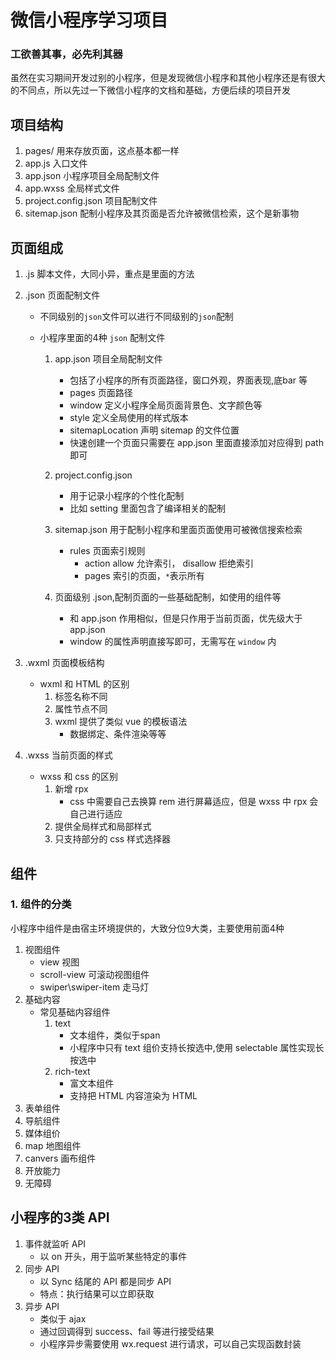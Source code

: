 # 微信小程序学习项目

### 工欲善其事，必先利其器

虽然在实习期间开发过别的小程序，但是发现微信小程序和其他小程序还是有很大的不同点，所以先过一下微信小程序的文档和基础，方便后续的项目开发

## 项目结构

1. pages/ 用来存放页面，这点基本都一样
2. app.js 入口文件
3. app.json 小程序项目全局配制文件
4. app.wxss 全局样式文件
5. project.config.json 项目配制文件
6. sitemap.json 配制小程序及其页面是否允许被微信检索，这个是新事物

## 页面组成

1. .js 脚本文件，大同小异，重点是里面的方法
2. .json 页面配制文件
    - 不同级别的`json`文件可以进行不同级别的`json`配制

    - 小程序里面的4种 `json` 配制文件
        1. app.json 项目全局配制文件
            - 包括了小程序的所有页面路径，窗口外观，界面表现,底bar 等
            - pages 页面路径
            - window 定义小程序全局页面背景色、文字颜色等
            - style 定义全局使用的样式版本
            - sitemapLocation 声明 sitemap 的文件位置
            - 快速创建一个页面只需要在 app.json 里面直接添加对应得到 path 即可

        2. project.config.json
            - 用于记录小程序的个性化配制
            - 比如 setting 里面包含了编译相关的配制

        3. sitemap.json 用于配制小程序和里面页面使用可被微信搜索检索
            - rules 页面索引规则
                - action allow 允许索引， disallow 拒绝索引
                - pages 索引的页面，`*`表示所有

        4. 页面级别 .json,配制页面的一些基础配制，如使用的组件等
            - 和 app.json 作用相似，但是只作用于当前页面，优先级大于 app.json
            - window 的属性声明直接写即可，无需写在 `window` 内

3. .wxml 页面模板结构
    - wxml 和 HTML 的区别
        1. 标签名称不同
        2. 属性节点不同
        3. wxml 提供了类似 vue 的模板语法
            - 数据绑定、条件渲染等等
4. .wxss 当前页面的样式
    - wxss 和 css 的区别
        1. 新增 rpx
            - css 中需要自己去换算 rem 进行屏幕适应，但是 wxss 中 rpx 会自己进行适应
        2. 提供全局样式和局部样式
        3. 只支持部分的 css 样式选择器

## 组件
### 1. 组件的分类

小程序中组件是由宿主环境提供的，大致分位9大类，主要使用前面4种

1. 视图组件
    - view 视图
    - scroll-view 可滚动视图组件
    - swiper\swiper-item 走马灯
2. 基础内容
    - 常见基础内容组件
        1. text
            - 文本组件，类似于span
            - 小程序中只有 text 组价支持长按选中,使用 selectable 属性实现长按选中 
        2. rich-text
            - 富文本组件
            - 支持把 HTML 内容渲染为 HTML
3. 表单组件
4. 导航组件
5. 媒体组价
6. map 地图组件
7. canvers 画布组件
8. 开放能力
9. 无障碍

## 小程序的3类 API
1. 事件就监听 API
    - 以 on 开头，用于监听某些特定的事件
2. 同步 API
    - 以 Sync 结尾的 API 都是同步 API
    - 特点：执行结果可以立即获取
3. 异步 API
    - 类似于 ajax
    - 通过回调得到 success、fail 等进行接受结果
    - 小程序异步需要使用 wx.request 进行请求，可以自己实现函数封装